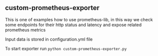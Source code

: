 ## custom-prometheus-exporter

This is one of examples how to use prometheus-lib, in this way we check some endpoints for their http status and latency and expose related prometheus metrics

Input data is stored in configuration.yml file

To start exporter run `python custom-prometheus-exporter.py`
